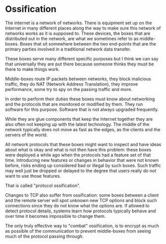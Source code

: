 # Ossification

The internet is a network of networks. There is equipment set up on the
Internet in many different places along the way to make sure this network of
networks works as it is supposed to. These devices, the boxes that are
distributed out in the network, are what we sometimes refer to as middle-boxes.
Boxes that sit somewhere between the two end-points that are the primary parties
involved in a traditional network data transfer.

These boxes serve many different specific purposes but I think we can say that
universally they are put there because someone thinks they must be there to
make things work.

Middle-boxes route IP packets between networks, they block malicious traffic,
they do NAT (Network Address Translation), they improve performance, some try
to spy on the passing traffic and more.

In order to perform their duties these boxes must know about networking and
the protocols that are monitored or modified by them. They run software for
this purpose. Software that is not always upgraded frequently.

While they are glue components that keep the Internet together they are also
often not keeping up with the latest technology. The middle of the network
typically does not move as fast as the edges, as the clients and the servers of
the world.

All network protocols that these boxes might want to inspect and have ideas
about what is okay and what is not then have this problem: these boxes were
deployed a while ago when the protocols had a feature set of that
time. Introducing new features or changes in behavior that were not known
before, risks ending up considered bad or illegal by such boxes. Such traffic
may well just be dropped or delayed to the degree that users really do not
want to use those features.

That is called "protocol ossification".

Changes to TCP also suffer from ossification: some boxes between a client and
the remote server will spot unknown new TCP options and block such connections
since they do not know what the options are. If allowed to detect protocol
details, systems learn how protocols typically behave and over time it becomes
impossible to change them.

The only truly effective way to "combat" ossification, is to encrypt as much
as possible of the communication to prevent middle-boxes from seeing much of the
protocol passing through.
